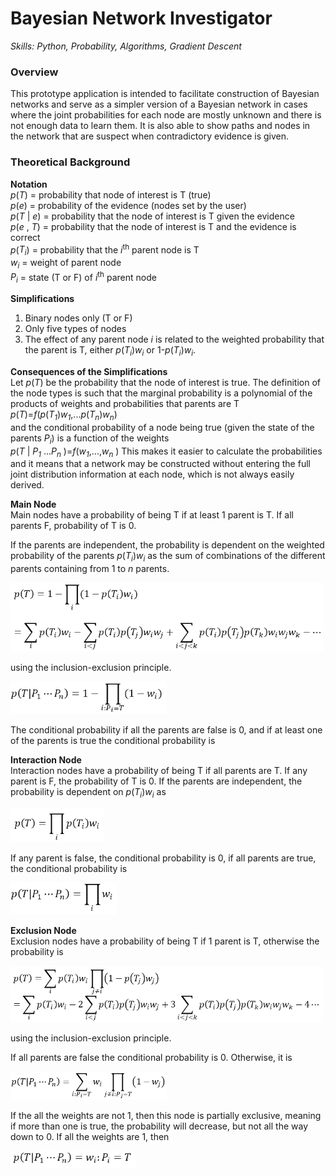 # Bayesian Network Investigator
*Skills: Python, Probability, Algorithms, Gradient Descent*

### Overview
This prototype application is intended to facilitate construction of Bayesian networks and serve as a simpler version of a Bayesian network in cases where the joint probabilities for each node are mostly unknown and there is not enough data to learn them. It is also able to show paths and nodes in the network that are suspect when contradictory evidence is given.

### Theoretical Background

__Notation__\
*p*(*T*) = probability that node of interest is T (true)\
*p*(*e*) = probability of the evidence (nodes set by the user)\
*p*(*T* | *e*) = probability that the node of interest is T given the evidence\
*p*(*e* , *T*) = probability that the node of interest is T and the evidence is correct\
*p*(*T<sub>i</sub>*) = probability that the *i*<sup>th</sup> parent node is T\
*w<sub>i</sub>* =  weight of parent node\
*P<sub>i</sub>* = state (T or F) of *i*<sup>th</sup> parent node
 
__Simplifications__
1. Binary nodes only (T or F)
2. Only five types of nodes
3. 	The effect of any parent node *i* is related to the weighted probability that the parent is T,
either *p*(*T<sub>i</sub>*)*w<sub>i</sub>* or 1-*p*(*T<sub>i</sub>*)*w<sub>i</sub>*.

__Consequences of the Simplifications__\
Let *p*(*T*) be the probability that the node of interest is true. The definition of the node types is such that the marginal probability is a polynomial of the products of weights and probabilities that parents are T\
*p*(*T*)=*f*(*p*(*T<sub>1</sub>*)*w<sub>1</sub>*,...*p*(*T<sub>n</sub>*)*w<sub>n</sub>*)\
and the conditional probability of a node being true (given the state of the parents *P<sub>i</sub>*) is a function of the weights\
*p*(*T* | *P<sub>1</sub>* ...*P<sub>n</sub>* )=*f*(*w<sub>1</sub>*,...,*w<sub>n</sub>* )
This makes it easier to calculate the probabilities and it means that a network may be constructed without entering the full joint distribution information at each node, which is not always easily derived. 

__Main Node__\
Main nodes have a probability of being T if at least 1 parent is T. If all parents F, probability of T is 0.

If the parents are independent, the probability is dependent on the weighted probability of the parents *p*(*T<sub>i</sub>*)*w<sub>i</sub>* as the sum of combinations of the different parents containing from 1 to *n* parents.

<img src="images/BayesEq1.png" width="500">

using the inclusion-exclusion principle.

<img src="images/BayesEq2.png" width="250">
                                         
The conditional probability if all the parents are false is 0, and if at least one of the parents is true the conditional probability is

__Interaction Node__\
Interaction nodes have a probability of being T if all parents are T. If any parent is F, the probability of T is 0.
If the parents are independent, the probability is dependent on *p*(*T<sub>i</sub>*)*w<sub>i</sub>* as

<img src="images/BayesEq3.png" width="150">

If any parent is false, the conditional probability is 0, if all parents are true, the conditional probability is

<img src="images/BayesEq4.png" width="170">

__Exclusion Node__\
Exclusion nodes have a probability of being T if 1 parent is T, otherwise the probability is

<img src="images/BayesEq5.png" width="500">

using the inclusion-exclusion principle.

If all parents are false the conditional probability is 0. Otherwise, it is

<img src="images/BayesEq6.png" width="250">

If the all the weights are not 1, then this node is partially exclusive, meaning if more than one is true, the probability will decrease, but not all the way down to 0. If all the weights are 1, then

<img src="images/BayesEq7.png" width="200">


